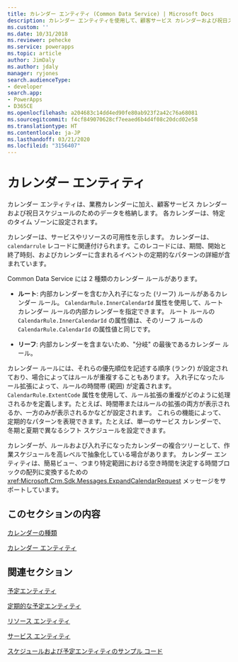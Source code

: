 ```yaml
---
title: カレンダー エンティティ (Common Data Service) | Microsoft Docs
description: カレンダー エンティティを使用して、顧客サービス カレンダーおよび祝日スケジュールのためのデータを格納する方法をご覧ください。
ms.custom: ''
ms.date: 10/31/2018
ms.reviewer: pehecke
ms.service: powerapps
ms.topic: article
author: JimDaly
ms.author: jdaly
manager: ryjones
search.audienceType:
- developer
search.app:
- PowerApps
- D365CE
ms.openlocfilehash: a204683c14dd4ed90fe80ab923f2a42c76a68081
ms.sourcegitcommit: f4cf849070628cf7eeaed6b4d4f08c20dcd02e58
ms.translationtype: HT
ms.contentlocale: ja-JP
ms.lasthandoff: 03/21/2020
ms.locfileid: "3156407"
---
```

# <a name="calendar-entities"></a>カレンダー エンティティ

カレンダー エンティティは、業務カレンダーに加え、顧客サービス カレンダーおよび祝日スケジュールのためのデータを格納します。 各カレンダーは、特定のタイム ゾーンに設定されます。  
  
 カレンダーは、サービスやリソースの可用性を示します。 カレンダーは、`calendarrule` レコードに関連付けられます。このレコードには、期間、開始と終了時刻、およびカレンダーに含まれるイベントの定期的なパターンの詳細が含まれています。  
  
 Common Data Service には 2 種類のカレンダー ルールがあります。  
  
- **ルート**: 内部カレンダーを含むか入れ子になった (リーフ) ルールがあるカレンダー ルール。 `CalendarRule.InnerCalendarId` 属性を使用して、ルート カレンダー ルールの内部カレンダーを指定できます。 ルート ルールの `CalendarRule.InnerCalendarId` の属性値は、そのリーフ ルールの `CalendarRule.CalendarId` の属性値と同じです。  
  
- **リーフ**: 内部カレンダーを含まないため、"分岐" の最後であるカレンダー ルール。  
  
 カレンダー ルールには、それらの優先順位を記述する順序 (ランク) が設定されており、場合によってはルールが重複することもあります。 入れ子になったルール拡張によって、ルールの時間帯 (範囲) が定義されます。 `CalendarRule.ExtentCode` 属性を使用して、ルール拡張の重複がどのように処理されるかを定義します。たとえば、時間帯またはルールの拡張の両方が表示されるか、一方のみが表示されるかなどが設定されます。 これらの機能によって、定期的なパターンを表現できます。たとえば、単一のサービス カレンダーで、冬期と夏期で異なるシフト スケジュールを設定できます。  
  
 カレンダーが、ルールおよび入れ子になったカレンダーの複合ツリーとして、作業スケジュールを高レベルで抽象化している場合があります。 カレンダー エンティティは、簡易ビュー、つまり特定範囲における空き時間を決定する時間ブロックの配列に変換するための <xref:Microsoft.Crm.Sdk.Messages.ExpandCalendarRequest> メッセージをサポートしています。  
  
## <a name="in-this-section"></a>このセクションの内容  
 [カレンダーの種類](types-calendars.md)  
  
 [カレンダー エンティティ](/reference/entities/calendar.md)  
  
## <a name="related-sections"></a>関連セクション  
 [予定エンティティ](/dynamics365/customer-engagement/developer/appointment-entities)  
  
 [定期的な予定エンティティ](/dynamics365/customer-engagement/developer/recurring-appointment-entities)  
  
 [リソース エンティティ](/dynamics365/customer-engagement/developer/resource-entities)  
  
 [サービス エンティティ](/dynamics365/customer-engagement/developer/service-entity)  
  
 [スケジュールおよび予定エンティティのサンプル コード](/dynamics365/customer-engagement/developer/sample-code-schedule-appointment-entities)